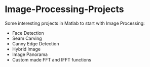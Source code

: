 # Image-Processing-Projects

Some interesting projects in Matlab to start with Image Processing:

* Face Detection
* Seam Carving
* Canny Edge Detection
* Hybrid Image
* Image Panorama
* Custom made FFT and IFFT functions
